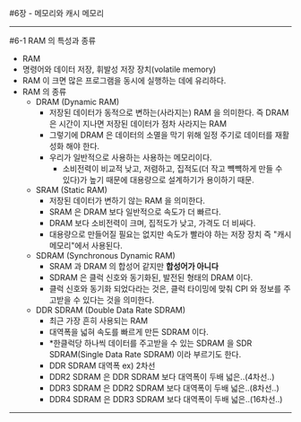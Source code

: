 #6장 - 메모리와 캐시 메모리

---
#6-1 RAM 의 특성과 종류
- RAM 
- 명령어와 데이터 저장, 휘발성 저장 장치(volatile memory)
- RAM 이 크면 많은 프로그램을 동시에 실행하는 데에 유리하다.
- RAM 의 종류
  - DRAM (Dynamic RAM)
    - 저장된 데이터가 동적으로 변하는(사라지는) RAM 을 의미한다. 즉 DRAM 은 시간이 지나면 저장된 데이터가 점차 사라지는 RAM
    - 그렇기에 DRAM 은 데이터의 소멸을 막기 위해 일정 주기로 데이터를 재활성화 해야 한다.
    - 우리가 일반적으로 사용하는 사용하는 메모리이다.
      - 소비전력이 비교적 낮고, 저렴하고, 집적도(더 작고 뺵뺵하게 만들 수 있다)가 높기 때문에 대용량으로 설계하기가 용이하기 때문.
  - SRAM (Static RAM)
    - 저장된 데이터가 변하기 않는 RAM 을 의미한다.
    - SRAM 은 DRAM 보다 일반적으로 속도가 더 빠르다.
    - DRAM 보다 소비전력이 크며, 집적도가 낮고, 가격도 더 비싸다.
    - 대용량으로 만들어질 필요는 없지만 속도가 빨라야 하는 저장 장치 즉 "캐시 메모리"에서 사용된다.
  - SDRAM (Synchronous Dynamic RAM)
    - SRAM 과 DRAM 의 합성어 같지만 **합성어가 아니다**
    - SDRAM 은 클럭 신호와 동기화된, 발전된 형태의 DRAM 이다.
    - 클럭 신호와 동기화 되었다라는 것은, 클럭 타이밍에 맞춰 CPI 와 정보를 주고받을 수 있다는 것을 의미한다.
  - DDR SDRAM (Double Data Rate SDRAM)
    - 최근 가장 흔히 사용되는 RAM
    - 대역폭을 넓혀 속도를 빠르게 만든 SDRAM 이다.
    - *한클럭당 하나씩 데이터를 주고받을 수 있는 SDRAM 을 SDR SDRAM(Single Data Rate SDRAM) 이라 부르기도 한다.
    - DDR SDRAM 대역폭 ex) 2차선
    - DDR2 SDRAM 은 DDR SDRAM 보다 대역폭이 두배 넓은..(4차선..)
    - DDR3 SDRAM 은 DDR2 SDRAM 보다 대역폭이 두배 넓은..(8차선..)
    - DDR4 SDRAM 은 DDR3 SDRAM 보다 대역폭이 두배 넓은..(16차선..)

---


